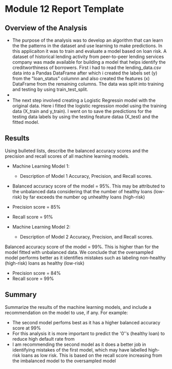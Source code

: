 # Module 12 Report Template

## Overview of the Analysis

*  The purpose of the analysis was to develop an algorithm that can learn the the patterns in the dataset and use learning to make predictions. In this applicaiton it was to train and evaluate a model based on loan risk. A dataset of historical lending activity from peer-to-peer  lending services company was made available for building a model that helps identify the creditworthiness of borrowers. First i had to read the lending_data.csv data into a Pandas DataFrame after which i created the labels set (y) from the "loan_status" columnn and also created the features (x) DataFrame from the remaining columns. The data was split into training and testing by using train_test_split.
*  
*  The next step involved creating a Logistic Regressin model with the original data. Here i fitted the logistic regression model using the training data (X_train and y_train). I went on to save the predictions for the testing data labels by using the testing feature dataa (X_test) and the fitted model. 
     
## Results

Using bulleted lists, describe the balanced accuracy scores and the precision and recall scores of all machine learning models.

* Machine Learning Model 1:
  * Description of Model 1 Accuracy, Precision, and Recall scores.
     
* Balanced accuracy score of the model = 95%. This may be attributed to the unbalanced data considering that the number of healthy loans (low-risk) by far exceeds the number og unhealthy loans (high-risk)
* Precision score = 85%
* Recall score = 91%

* Machine Learning Model 2:
  * Description of Model 2 Accuracy, Precision, and Recall scores.

Balanced accuracy score of the model = 99%. This is higher than for the model fitted with unbalanced data.  We conclude that the oversampled model performs better as it identifies mistakes such as labeling non-healthy (high-risk) loans as healthy (low-risk) 

* Precision score = 84%
* Recall score = 99%

## Summary
Summarize the results of the machine learning models, and include a recommendation on the model to use, if any. For example:

* The second model perfoms best as it has a higher balanced accuracy score  at 99% 
* For this analysis it is more important to predict the '0''s (healthy loan) to reduce high default rate from 
* I am recommending the second model as it does a better job in identifying mistakes of the first model, which may have labelled high-risk loans as low risk. This is based on the recall score increasing from the imbalanced model to the oversampled model
